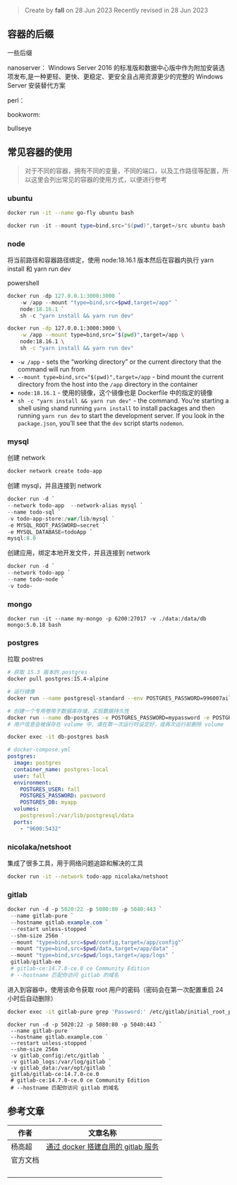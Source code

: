 > Create by **fall** on 28 Jun 2023
> Recently revised in 28 Jun 2023

## 容器的后缀

一些后缀

nanoserver： Windows Server 2016 的标准版和数据中心版中作为附加安装选项发布,是一种更轻、更快、更稳定、更安全且占用资源更少的完整的 Windows Server 安装替代方案

perl：

bookworm:

bullseye

## 常见容器的使用

> 对于不同的容器，拥有不同的变量，不同的端口，以及工作路径等配置，所以这里会列出常见的容器的使用方式，以便进行参考

### ubuntu

```bash
docker run -it --name go-fly ubuntu bash
```

```powershell
docker run -it --mount type=bind,src="$(pwd)",target=/src ubuntu bash
```

### node

将当前路径和容器路径绑定，使用 node:18.16.1 版本然后在容器内执行 yarn install 和 yarn run dev

powershell

```powershell
docker run -dp 127.0.0.1:3000:3000 `
    -w /app --mount "type=bind,src=$pwd,target=/app" `
    node:18.16.1 `
    sh -c "yarn install && yarn run dev"
```

```bash
docker run -dp 127.0.0.1:3000:3000 \
    -w /app --mount type=bind,src="$(pwd)",target=/app \
    node:18.16.1 \
    sh -c "yarn install && yarn run dev"
```

- `-w /app` - sets the “working directory” or the current directory that the command will run from
- `--mount type=bind,src="$(pwd)",target=/app` - bind mount the current directory from the host into the `/app` directory in the container
- `node:18.16.1` - 使用的镜像，这个镜像也是 Dockerfile 中的指定的镜像
- `sh -c "yarn install && yarn run dev"` - the command. You’re starting a shell using `sh`and running `yarn install` to install packages and then running `yarn run dev` to start the development server. If you look in the `package.json`, you’ll see that the `dev` script starts `nodemon`.

### mysql

创建 network

```powershell
docker network create todo-app
```

创建 mysql，并且连接到 network

```powershell
docker run -d `
--network todo-app  --network-alias mysql `
--name todo-sql `
-v todo-app-store:/var/lib/mysql `
-e MYSQL_ROOT_PASSWORD=secret `
-e MYSQL_DATABASE=todoApp `
mysql:8.0
```

创建应用，绑定本地开发文件，并且连接到 network

```powershell
docker run -d `
--network todo-app `
--name todo-node `
-v todo-
```

### mongo

```
docker run -it --name my-mongo -p 6200:27017 -v ./data:/data/db mongo:5.0.18 bash
```

### postgres

拉取 postres

```bash
# 获取 15.3 版本的 postgres
docker pull postgres:15.4-alpine

# 运行镜像
docker run --name postgresql-standard --env POSTGRES_PASSWORD=996007aile --publish 9600:5432 postgres:15.4-alpine

# 创建一个专用卷用于数据库存储，实现数据持久性
docker run --name db-postgres -e POSTGRES_PASSWORD=mypassword -e POSTGRES_USER=fall -e POSTGRES_DB=myapp -p 9600:5432 -v postgresvol:/var/lib/postgresql/data -d postgres:15.4-alpine
# 用户信息会被保存在 volume 中，请在第一次运行时设定好，或再次运行前删除 volume
```

```bash
docker exec -it db-postgres bash
```

```yaml
# docker-compose.yml
postgres:
  image: postgres
  container_name: postgres-local
  user: fall
  environment:
    POSTGRES_USER: fall
    POSTGRES_PASSWORD: password
    POSTGRES_DB: myapp
  volumes:
  	postgresvol:/var/lib/postgresql/data
  ports:
    - "9600:5432"
```





### nicolaka/netshoot

集成了很多工具，用于网络问题追踪和解决的工具

```bash
docker run -it --network todo-app nicolaka/netshoot
```

### gitlab

```powershell
docker run -d -p 5020:22 -p 5080:80 -p 5040:443 `
 --name gitlab-pure `
 --hostname gitlab.example.com `
 --restart unless-stopped `
 --shm-size 256m `
 --mount "type=bind,src=$pwd/config,target=/app/config"`
 --mount "type=bind,src=$pwd/data,target=/app/data" `
 --mount "type=bind,src=$pwd/logs,target=/app/logs" `
 gitlab/gitlab-ee
 # gitlab-ce:14.7.0-ce.0 ce Community Edition
 # --hostname 匹配你访问 gitlab 的域名
```

进入到容器中，使用该命令获取 root 用户的密码（密码会在第一次配置重启 24 小时后自动删除）

```bash
docker exec -it gitlab-pure grep 'Password:' /etc/gitlab/initial_root_password
```

```
docker run -d -p 5020:22 -p 5080:80 -p 5040:443 `
 --name gitlab-pure `
 --hostname gitlab.example.com `
 --restart unless-stopped `
 --shm-size 256m `
 -v gitlab_config:/etc/gitlab `
 -v gitlab_logs:/var/log/gitlab `
 -v gitlab_data:/var/opt/gitlab `
 gitlab/gitlab-ce:14.7.0-ce.0
 # gitlab-ce:14.7.0-ce.0 ce Community Edition
 # --hostname 匹配你访问 gitlab 的域名
```

## 参考文章

| 作者     | 文章名称                                                     |
| -------- | ------------------------------------------------------------ |
| 杨高超   | [通过 docker 搭建自用的 gitlab 服务](https://juejin.cn/post/6844903544496062472) |
| 官方文档 |                                                              |
|          |                                                              |
|          |                                                              |
|          |                                                              |
|          |                                                              |

